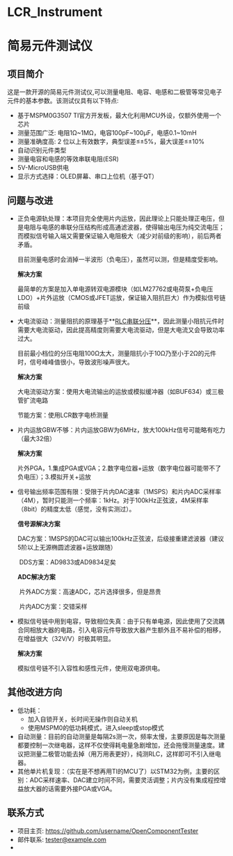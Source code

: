 # LCR_Instrument

# 简易元件测试仪

## 项目简介

这是一款开源的简易元件测试仪,可以测量电阻、电容、电感和二极管等常见电子元件的基本参数。该测试仪具有以下特点:

- 基于MSPM0G3507 TI官方开发板，最大化利用MCU外设，仅额外使用一个芯片
- 测量范围广泛: 电阻1Ω~1MΩ，电容100pF~100μF，电感0.1~10mH
- 测量准确度高: 2 位以上有效数字，典型误差≤±5%，最大误差≤±10%
- 自动识别元件类型
- 测量电容和电感的等效串联电阻(ESR)
- 5V-MicroUSB供电
- 显示方式选择：OLED屏幕、串口上位机（基于QT）

## 问题与改进

- 正负电源轨处理：本项目完全使用片内运放，因此理论上只能处理正电压，但是电阻与电感的串联分压结构形成高通滤波器，使得输出电压为纯交流电压；而模拟信号输入端又需要保证输入电阻极大（减少对前级的影响），前后两者矛盾。

  目前测量电感时会消掉一半波形（负电压），虽然可以测，但是精度受影响。

  **解决方案**

  最简单的方案是加入单电源转双电源模块（如LM27762或电荷泵+负电压LDO）+片外运放（CMOS或JFET运放，保证输入阻抗巨大）作为模拟信号链前级

- 大电流驱动：测量阻抗的原理基于**<u>RLC串联分压</u>**，因此测量小阻抗元件时需要大电流驱动，因此提高精度则需要大电流驱动，但是大电流又会导致功率过大。

  目前最小档位的分压电阻100Ω太大，测量阻抗小于10Ω乃至小于2Ω的元件时，信号峰峰值很小，导致波形噪声很大。

  **解决方案**

  大电流驱动方案：使用大电流输出的运放或模拟缓冲器（如BUF634）或三极管扩流电路

  节能方案：使用LCR数字电桥测量

- 片内运放GBW不够：片内运放GBW为6MHz，放大100kHz信号可能略有吃力（最大32倍）

  **解决方案**

  片外PGA，1.集成PGA或VGA；2.数字电位器+运放（数字电位器可能带不了负电压）；3.模拟开关+运放

- 信号输出频率范围有限：受限于片内DAC速率（1MSPS）和片内ADC采样率（4M），暂时只能测一个频率：1kHz。对于100kHz正弦波，4M采样率（8bit）的精度太低（感觉，没有实测过）。

  **信号源解决方案**

  ​	DAC方案：1MSPS的DAC可以输出100kHz正弦波，后级接重建滤波器（建议5阶以上无源椭圆滤波器+运放跟随）

  ​	DDS方案：AD9833或AD9834足矣

  **ADC解决方案**

  ​	片外ADC方案：高速ADC，芯片选择很多，但是昂贵

  ​	片内ADC方案：交错采样

- 模拟信号链中用到电容，导致相位失真：由于只有单电源，因此使用了交流耦合同相放大器的电路，引入电容元件导致放大器产生额外且不易补偿的相移，在增益很大（32V/V）时极其明显。

  **解决方案**

  模拟信号链不引入容性和感性元件，使用双电源供电。

## 其他改进方向

- 低功耗：
  - 加入自锁开关，长时间无操作则自动关机
  - 使用MSPM0的低功耗模式，进入sleep或stop模式
- 自动测量：目前的自动测量是每隔2s测一次，频率太慢，主要原因是每次测量都要控制一次继电器，这样不仅使得耗电量急剧增加，还会拖慢测量速度。建议把测量二极管功能去掉（用万用表更好），纯测RLC，这样即可不引入继电器。
- 其他单片机复现：（实在是不想再用TI的MCU了）以STM32为例，主要的区别：ADC采样速率、DAC建立时间不同，需要灵活调整；片内没有集成程控增益放大器的话需要外接PGA或VGA。


## 联系方式

- 项目主页: https://github.com/username/OpenComponentTester
- 邮件联系: tester@example.com
- 
